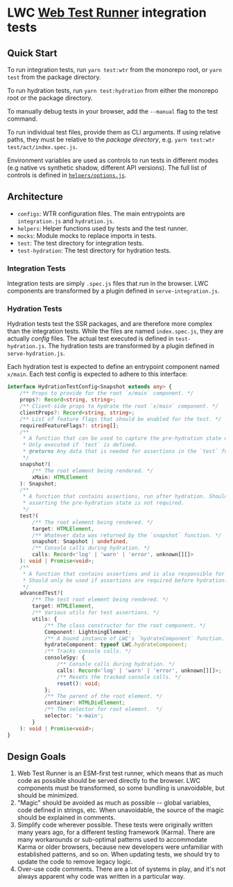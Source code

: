 # LWC [Web Test Runner](https://modern-web.dev/docs/test-runner/overview/) integration tests

## Quick Start

To run integration tests, run `yarn test:wtr` from the monorepo root, or `yarn test` from the package directory.

To run hydration tests, run `yarn test:hydration` from either the monorepo root or the package directory.

To manually debug tests in your browser, add the `--manual` flag to the test command.

To run individual test files, provide them as CLI arguments. If using relative paths, they must be relative to the _package directory_, e.g. `yarn test:wtr test/act/index.spec.js`.

Environment variables are used as controls to run tests in different modes (e.g native vs synthetic shadow, different API versions). The full list of controls is defined in [`helpers/options.js`](./helpers/options.js).

## Architecture

- `configs`: WTR configuration files. The main entrypoints are `integration.js` and `hydration.js`.
- `helpers`: Helper functions used by tests and the test runner.
- `mocks`: Module mocks to replace imports in tests.
- `test`: The test directory for integration tests.
- `test-hydration`: The test directory for hydration tests.

### Integration Tests

Integration tests are simply `.spec.js` files that run in the browser. LWC components are transformed by a plugin defined in `serve-integration.js`.

### Hydration Tests

Hydration tests test the SSR packages, and are therefore more complex than the integration tests. While the files are named `index.spec.js`, they are actually _config_ files. The actual test executed is defined in `test-hydration.js`. The hydration tests are transformed by a plugin defined in `serve-hydration.js`.

Each hydration test is expected to define an entrypoint component named `x/main`. Each test config is expected to adhere to this interface:

```ts
interface HydrationTestConfig<Snapshot extends any> {
    /** Props to provide for the root `x/main` component. */
    props?: Record<string, string>;
    /** Client-side props to hydrate the root `x/main` component. */
    clientProps?: Record<string, string>;
    /** List of feature flags that should be enabled for the test. */
    requiredFeatureFlags?: string[];
    /**
     * A function that can be used to capture the pre-hydration state of the page.
     * Only executed if `test` is defined.
     * @returns Any data that is needed for assertions in the `test` function.
     */
    snapshot?(
        /** The root element being rendered. */
        xMain: HTMLElement
    ): Snapshot;
    /**
     * A function that contains assertions, run after hydration. Should be used if
     * asserting the pre-hydration state is not required.
     */
    test?(
        /** The root element being rendered. */
        target: HTMLElement,
        /** Whatever data was returned by the `snapshot` function. */
        snapshot: Snapshot | undefined,
        /** Console calls during hydration. */
        calls: Record<'log' | 'warn' | 'error', unknown[][]>
    ): void | Promise<void>;
    /**
     * A function that contains assertions and is also responsible for hydrating the page.
     * Should only be used if assertions are required before hydration.
     */
    advancedTest?(
        /** The test root element being rendered. */
        target: HTMLElement,
        /** Various utils for test assertions. */
        utils: {
            /** The class constructor for the root component. */
            Component: LightningElement;
            /** A bound instance of LWC's `hydrateComponent` function. Must be called within `advancedTest`. */
            hydrateComponent: typeof LWC.hydrateComponent;
            /** Tracks console calls. */
            consoleSpy: {
                /** Console calls during hydration. */
                calls: Record<'log' | 'warn' | 'error', unknown[][]>;
                /** Resets the tracked console calls. */
                reset(): void;
            };
            /** The parent of the root element. */
            container: HTMLDivElement;
            /** The selector for root element.  */
            selector: 'x-main';
        }
    ): void | Promise<void>;
}
```

## Design Goals

1. Web Test Runner is an ESM-first test runner, which means that as much code as possible should be served directly to the browser. LWC components must be transformed, so some bundling is unavoidable, but should be minimized.
2. "Magic" should be avoided as much as possible -- global variables, code defined in strings, etc. When unavoidable, the source of the magic should be explained in comments.
3. Simplify code wherever possible. These tests were originally written many years ago, for a different testing framework (Karma). There are many workarounds or sub-optimal patterns used to accommodate Karma or older browsers, because new developers were unfamiliar with established patterns, and so on. When updating tests, we should try to update the code to remove legacy logic.
4. Over-use code comments. There are a lot of systems in play, and it's not always apparent why code was written in a particular way.
